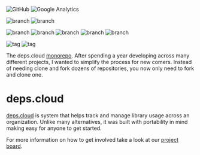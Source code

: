 ![GitHub](https://img.shields.io/github/license/depscloud/depscloud.svg)
![Google Analytics](https://www.google-analytics.com/collect?v=1&cid=555&t=pageview&ec=repo&ea=open&dp=depscloud&dt=depscloud&tid=UA-143087272-2)

![branch](https://github.com/depscloud/depscloud/workflows/dockerfiles-base/badge.svg?branch=main)
![branch](https://github.com/depscloud/depscloud/workflows/dockerfiles-download/badge.svg?branch=main)

![branch](https://github.com/depscloud/depscloud/workflows/extractor-branch/badge.svg?branch=main)
![branch](https://github.com/depscloud/depscloud/workflows/gateway-branch/badge.svg?branch=main)
![branch](https://github.com/depscloud/depscloud/workflows/indexer-branch/badge.svg?branch=main)
![branch](https://github.com/depscloud/depscloud/workflows/tracker-branch/badge.svg?branch=main)
![branch](https://github.com/depscloud/depscloud/workflows/goreleaser-branch/badge.svg?branch=main)

![tag](https://github.com/depscloud/depscloud/workflows/extractor-tag/badge.svg)
![tag](https://github.com/depscloud/depscloud/workflows/goreleaser-tag/badge.svg)

The deps.cloud [monorepo](https://en.wikipedia.org/wiki/Monorepo).
After spending a year developing across many different projects, I wanted to simplify the process for new comers.
Instead of needing clone and fork dozens of repositories, you now only need to fork and clone one.

# deps.cloud

[deps.cloud](https://deps.cloud/) is system that helps track and manage library usage across an organization.
Unlike many alternatives, it was built with portability in mind making easy for anyone to get started.

For more information on how to get involved take a look at our [project board](https://github.com/orgs/depscloud/projects/1).
